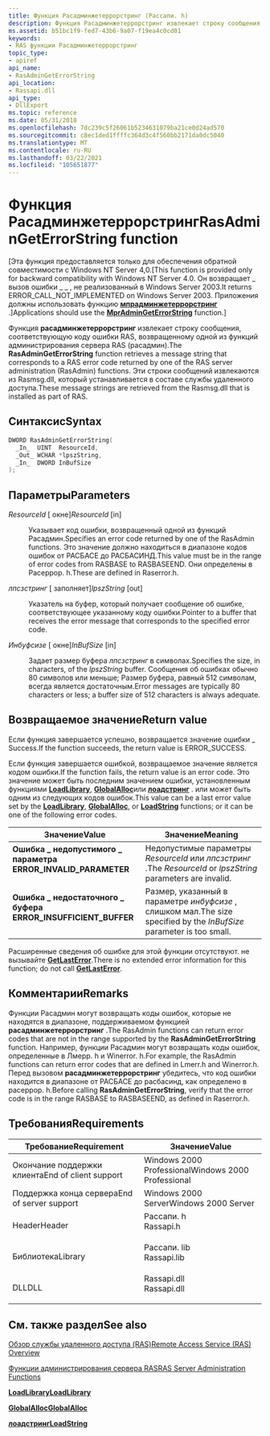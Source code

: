 ```yaml
---
title: Функция Расадминжетеррорстринг (Рассапи. h)
description: Функция Расадминжетеррорстринг извлекает строку сообщения, соответствующую коду ошибки RAS, возвращенному одной из функций администрирования сервера RAS (Расадмин).
ms.assetid: b51bc1f9-fed7-43b6-9a07-f19ea4c0cd01
keywords:
- RAS функции Расадминжетеррорстринг
topic_type:
- apiref
api_name:
- RasAdminGetErrorString
api_location:
- Rassapi.dll
api_type:
- DllExport
ms.topic: reference
ms.date: 05/31/2018
ms.openlocfilehash: 7dc239c5f26061b5234631079ba21ce0d24ad570
ms.sourcegitcommit: c8ec1ded1ffffc364d3c4f560bb2171da0dc5040
ms.translationtype: MT
ms.contentlocale: ru-RU
ms.lasthandoff: 03/22/2021
ms.locfileid: "105651877"
---
```

# <a name="rasadmingeterrorstring-function"></a><span data-ttu-id="81eaf-104">Функция Расадминжетеррорстринг</span><span class="sxs-lookup"><span data-stu-id="81eaf-104">RasAdminGetErrorString function</span></span>

<span data-ttu-id="81eaf-105">\[Эта функция предоставляется только для обеспечения обратной совместимости с Windows NT Server 4,0.</span><span class="sxs-lookup"><span data-stu-id="81eaf-105">\[This function is provided only for backward compatibility with Windows NT Server 4.0.</span></span> <span data-ttu-id="81eaf-106">Он возвращает \_ вызов ошибки \_ \_ , не реализованный в Windows Server 2003.</span><span class="sxs-lookup"><span data-stu-id="81eaf-106">It returns ERROR\_CALL\_NOT\_IMPLEMENTED on Windows Server 2003.</span></span> <span data-ttu-id="81eaf-107">Приложения должны использовать функцию [**мпрадминжетеррорстринг**](/windows/desktop/api/Mprapi/nf-mprapi-mpradmingeterrorstring) .\]</span><span class="sxs-lookup"><span data-stu-id="81eaf-107">Applications should use the [**MprAdminGetErrorString**](/windows/desktop/api/Mprapi/nf-mprapi-mpradmingeterrorstring) function.\]</span></span>

<span data-ttu-id="81eaf-108">Функция **расадминжетеррорстринг** извлекает строку сообщения, соответствующую коду ошибки RAS, возвращенному одной из функций администрирования сервера RAS (расадмин).</span><span class="sxs-lookup"><span data-stu-id="81eaf-108">The **RasAdminGetErrorString** function retrieves a message string that corresponds to a RAS error code returned by one of the RAS server administration (RasAdmin) functions.</span></span> <span data-ttu-id="81eaf-109">Эти строки сообщений извлекаются из Rasmsg.dll, который устанавливается в составе службы удаленного доступа.</span><span class="sxs-lookup"><span data-stu-id="81eaf-109">These message strings are retrieved from the Rasmsg.dll that is installed as part of RAS.</span></span>

## <a name="syntax"></a><span data-ttu-id="81eaf-110">Синтаксис</span><span class="sxs-lookup"><span data-stu-id="81eaf-110">Syntax</span></span>


```C++
DWORD RasAdminGetErrorString(
  _In_  UINT  ResourceId,
  _Out_ WCHAR *lpszString,
  _In_  DWORD InBufSize
);
```



## <a name="parameters"></a><span data-ttu-id="81eaf-111">Параметры</span><span class="sxs-lookup"><span data-stu-id="81eaf-111">Parameters</span></span>

<dl> <dt>

<span data-ttu-id="81eaf-112">*ResourceId* \[ окне\]</span><span class="sxs-lookup"><span data-stu-id="81eaf-112">*ResourceId* \[in\]</span></span>
</dt> <dd>

<span data-ttu-id="81eaf-113">Указывает код ошибки, возвращенный одной из функций Расадмин.</span><span class="sxs-lookup"><span data-stu-id="81eaf-113">Specifies an error code returned by one of the RasAdmin functions.</span></span> <span data-ttu-id="81eaf-114">Это значение должно находиться в диапазоне кодов ошибок от РАСБАСЕ до РАСБАСИНД.</span><span class="sxs-lookup"><span data-stu-id="81eaf-114">This value must be in the range of error codes from RASBASE to RASBASEEND.</span></span> <span data-ttu-id="81eaf-115">Они определены в Расеррор. h.</span><span class="sxs-lookup"><span data-stu-id="81eaf-115">These are defined in Raserror.h.</span></span>

</dd> <dt>

<span data-ttu-id="81eaf-116">*лпсзстринг* \[ заполняет\]</span><span class="sxs-lookup"><span data-stu-id="81eaf-116">*lpszString* \[out\]</span></span>
</dt> <dd>

<span data-ttu-id="81eaf-117">Указатель на буфер, который получает сообщение об ошибке, соответствующее указанному коду ошибки.</span><span class="sxs-lookup"><span data-stu-id="81eaf-117">Pointer to a buffer that receives the error message that corresponds to the specified error code.</span></span>

</dd> <dt>

<span data-ttu-id="81eaf-118">*Инбуфсизе* \[ окне\]</span><span class="sxs-lookup"><span data-stu-id="81eaf-118">*InBufSize* \[in\]</span></span>
</dt> <dd>

<span data-ttu-id="81eaf-119">Задает размер буфера *лпсзстринг* в символах.</span><span class="sxs-lookup"><span data-stu-id="81eaf-119">Specifies the size, in characters, of the *lpszString* buffer.</span></span> <span data-ttu-id="81eaf-120">Сообщения об ошибках обычно 80 символов или меньше; Размер буфера, равный 512 символам, всегда является достаточным.</span><span class="sxs-lookup"><span data-stu-id="81eaf-120">Error messages are typically 80 characters or less; a buffer size of 512 characters is always adequate.</span></span>

</dd> </dl>

## <a name="return-value"></a><span data-ttu-id="81eaf-121">Возвращаемое значение</span><span class="sxs-lookup"><span data-stu-id="81eaf-121">Return value</span></span>

<span data-ttu-id="81eaf-122">Если функция завершается успешно, возвращается значение ошибки \_ Success.</span><span class="sxs-lookup"><span data-stu-id="81eaf-122">If the function succeeds, the return value is ERROR\_SUCCESS.</span></span>

<span data-ttu-id="81eaf-123">Если функция завершается ошибкой, возвращаемое значение является кодом ошибки.</span><span class="sxs-lookup"><span data-stu-id="81eaf-123">If the function fails, the return value is an error code.</span></span> <span data-ttu-id="81eaf-124">Это значение может быть последним значением ошибки, установленным функциями [**LoadLibrary**](/windows/win32/api/libloaderapi/nf-libloaderapi-loadlibrarya), [**GlobalAlloc**](/windows/win32/api/winbase/nf-winbase-globalalloc)или [**лоадстринг**](/windows/win32/api/winuser/nf-winuser-loadstringa) . или может быть одним из следующих кодов ошибок.</span><span class="sxs-lookup"><span data-stu-id="81eaf-124">This value can be a last error value set by the [**LoadLibrary**](/windows/win32/api/libloaderapi/nf-libloaderapi-loadlibrarya), [**GlobalAlloc**](/windows/win32/api/winbase/nf-winbase-globalalloc), or [**LoadString**](/windows/win32/api/winuser/nf-winuser-loadstringa) functions; or it can be one of the following error codes.</span></span>



| <span data-ttu-id="81eaf-125">Значение</span><span class="sxs-lookup"><span data-stu-id="81eaf-125">Value</span></span>                                                                                                      | <span data-ttu-id="81eaf-126">Значение</span><span class="sxs-lookup"><span data-stu-id="81eaf-126">Meaning</span></span>                                                                  |
|------------------------------------------------------------------------------------------------------------|--------------------------------------------------------------------------|
| <dl> <span data-ttu-id="81eaf-127"><dt>**Ошибка \_ недопустимого \_ параметра**</dt></span><span class="sxs-lookup"><span data-stu-id="81eaf-127"><dt>**ERROR\_INVALID\_PARAMETER**</dt></span></span> </dl>   | <span data-ttu-id="81eaf-128">Недопустимые параметры *ResourceId* или *лпсзстринг* .</span><span class="sxs-lookup"><span data-stu-id="81eaf-128">The *ResourceId* or *lpszString* parameters are invalid.</span></span><br/>      |
| <dl> <span data-ttu-id="81eaf-129"><dt>**Ошибка \_ недостаточного \_ буфера**</dt></span><span class="sxs-lookup"><span data-stu-id="81eaf-129"><dt>**ERROR\_INSUFFICIENT\_BUFFER**</dt></span></span> </dl> | <span data-ttu-id="81eaf-130">Размер, указанный в параметре *инбуфсизе* , слишком мал.</span><span class="sxs-lookup"><span data-stu-id="81eaf-130">The size specified by the *InBufSize* parameter is too small.</span></span><br/> |



 

<span data-ttu-id="81eaf-131">Расширенные сведения об ошибке для этой функции отсутствуют. не вызывайте [**GetLastError**](/windows/desktop/api/errhandlingapi/nf-errhandlingapi-getlasterror).</span><span class="sxs-lookup"><span data-stu-id="81eaf-131">There is no extended error information for this function; do not call [**GetLastError**](/windows/desktop/api/errhandlingapi/nf-errhandlingapi-getlasterror).</span></span>

## <a name="remarks"></a><span data-ttu-id="81eaf-132">Комментарии</span><span class="sxs-lookup"><span data-stu-id="81eaf-132">Remarks</span></span>

<span data-ttu-id="81eaf-133">Функции Расадмин могут возвращать коды ошибок, которые не находятся в диапазоне, поддерживаемом функцией **расадминжетеррорстринг** .</span><span class="sxs-lookup"><span data-stu-id="81eaf-133">The RasAdmin functions can return error codes that are not in the range supported by the **RasAdminGetErrorString** function.</span></span> <span data-ttu-id="81eaf-134">Например, функции Расадмин могут возвращать коды ошибок, определенные в Лмерр. h и Winerror. h.</span><span class="sxs-lookup"><span data-stu-id="81eaf-134">For example, the RasAdmin functions can return error codes that are defined in Lmerr.h and Winerror.h.</span></span> <span data-ttu-id="81eaf-135">Перед вызовом **расадминжетеррорстринг** убедитесь, что код ошибки находится в диапазоне от РАСБАСЕ до расбасинд, как определено в расеррор. h.</span><span class="sxs-lookup"><span data-stu-id="81eaf-135">Before calling **RasAdminGetErrorString**, verify that the error code is in the range RASBASE to RASBASEEND, as defined in Raserror.h.</span></span>

## <a name="requirements"></a><span data-ttu-id="81eaf-136">Требования</span><span class="sxs-lookup"><span data-stu-id="81eaf-136">Requirements</span></span>



| <span data-ttu-id="81eaf-137">Требование</span><span class="sxs-lookup"><span data-stu-id="81eaf-137">Requirement</span></span> | <span data-ttu-id="81eaf-138">Значение</span><span class="sxs-lookup"><span data-stu-id="81eaf-138">Value</span></span> |
|----------------------------------|----------------------------------------------------------------------------------------|
| <span data-ttu-id="81eaf-139">Окончание поддержки клиента</span><span class="sxs-lookup"><span data-stu-id="81eaf-139">End of client support</span></span><br/> | <span data-ttu-id="81eaf-140">Windows 2000 Professional</span><span class="sxs-lookup"><span data-stu-id="81eaf-140">Windows 2000 Professional</span></span><br/>                                                   |
| <span data-ttu-id="81eaf-141">Поддержка конца сервера</span><span class="sxs-lookup"><span data-stu-id="81eaf-141">End of server support</span></span><br/> | <span data-ttu-id="81eaf-142">Windows 2000 Server</span><span class="sxs-lookup"><span data-stu-id="81eaf-142">Windows 2000 Server</span></span><br/>                                                         |
| <span data-ttu-id="81eaf-143">Header</span><span class="sxs-lookup"><span data-stu-id="81eaf-143">Header</span></span><br/>                | <dl> <span data-ttu-id="81eaf-144"><dt>Рассапи. h</dt></span><span class="sxs-lookup"><span data-stu-id="81eaf-144"><dt>Rassapi.h</dt></span></span> </dl>   |
| <span data-ttu-id="81eaf-145">Библиотека</span><span class="sxs-lookup"><span data-stu-id="81eaf-145">Library</span></span><br/>               | <dl> <span data-ttu-id="81eaf-146"><dt>Рассапи. lib</dt></span><span class="sxs-lookup"><span data-stu-id="81eaf-146"><dt>Rassapi.lib</dt></span></span> </dl> |
| <span data-ttu-id="81eaf-147">DLL</span><span class="sxs-lookup"><span data-stu-id="81eaf-147">DLL</span></span><br/>                   | <dl> <span data-ttu-id="81eaf-148"><dt>Rassapi.dll</dt></span><span class="sxs-lookup"><span data-stu-id="81eaf-148"><dt>Rassapi.dll</dt></span></span> </dl> |



## <a name="see-also"></a><span data-ttu-id="81eaf-149">См. также раздел</span><span class="sxs-lookup"><span data-stu-id="81eaf-149">See also</span></span>

<dl> <dt>

[<span data-ttu-id="81eaf-150">Обзор службы удаленного доступа (RAS)</span><span class="sxs-lookup"><span data-stu-id="81eaf-150">Remote Access Service (RAS) Overview</span></span>](about-remote-access-service.md)
</dt> <dt>

[<span data-ttu-id="81eaf-151">Функции администрирования сервера RAS</span><span class="sxs-lookup"><span data-stu-id="81eaf-151">RAS Server Administration Functions</span></span>](ras-server-administration-functions.md)
</dt> <dt>

[<span data-ttu-id="81eaf-152">**LoadLibrary**</span><span class="sxs-lookup"><span data-stu-id="81eaf-152">**LoadLibrary**</span></span>](/windows/win32/api/libloaderapi/nf-libloaderapi-loadlibrarya)
</dt> <dt>

[<span data-ttu-id="81eaf-153">**GlobalAlloc**</span><span class="sxs-lookup"><span data-stu-id="81eaf-153">**GlobalAlloc**</span></span>](/windows/win32/api/winbase/nf-winbase-globalalloc)
</dt> <dt>

[<span data-ttu-id="81eaf-154">**лоадстринг**</span><span class="sxs-lookup"><span data-stu-id="81eaf-154">**LoadString**</span></span>](/windows/win32/api/winuser/nf-winuser-loadstringa)
</dt> </dl>

 

